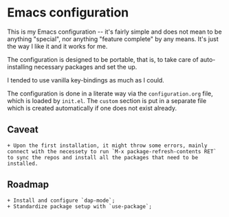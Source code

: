 # Emacs configuration

This is my Emacs configuration -- it's fairly simple and does not mean to be anything "special", nor anything "feature complete" by any means. It's just the way I like it and it works for me.

The configuration is designed to be portable, that is, to take care of auto-installing necessary packages and set the up.

I tended to use vanilla key-bindings as much as I could.

The configuration is done in a literate way via the `configuration.org` file, which is loaded by `init.el`. The `custom` section is put in a separate file which is created automatically if one does not exist already.

## Caveat

	+ Upon the first installation, it might throw some errors, mainly connect with the necessety to run `M-x package-refresh-contents RET` to sync the repos and install all the packages that need to be installed.

## Roadmap

	+ Install and configure `dap-mode`;
	+ Standardize package setup with `use-package`;
